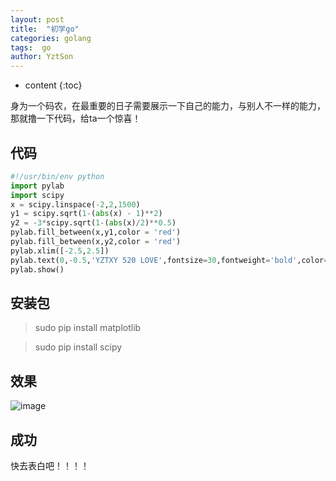 ```yaml
---
layout: post
title:  "初学go"
categories: golang
tags:  go
author: YztSon
---
```


* content
{:toc}

身为一个码农，在最重要的日子需要展示一下自己的能力，与别人不一样的能力，那就撸一下代码，给ta一个惊喜！

## 代码

```python
#!/usr/bin/env python
import pylab
import scipy
x = scipy.linspace(-2,2,1500)
y1 = scipy.sqrt(1-(abs(x) - 1)**2)
y2 = -3*scipy.sqrt(1-(abs(x)/2)**0.5)
pylab.fill_between(x,y1,color = 'red')
pylab.fill_between(x,y2,color = 'red')
pylab.xlim([-2.5,2.5])
pylab.text(0,-0.5,'YZTXY 520 LOVE',fontsize=30,fontweight='bold',color='blue',horizontalalignment='center')
pylab.show()
```

## 安装包

> sudo pip install matplotlib

> sudo pip install scipy

## 效果

![image](https://buqiucdn.github.io/upload/520.png)

## 成功

快去表白吧！！！！















